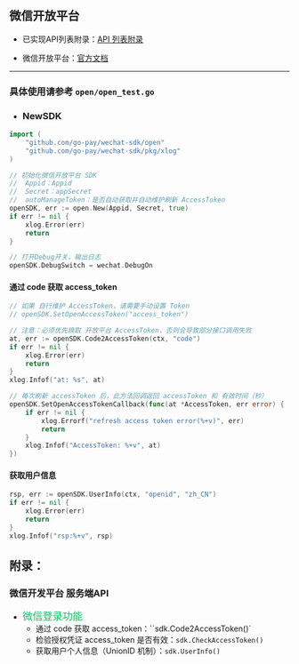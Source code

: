 ## 微信开放平台

- 已实现API列表附录：[API 列表附录](https://github.com/go-pay/wechat-sdk/blob/main/doc/public.md#%E9%99%84%E5%BD%95)

- 微信开放平台：[官方文档](https://developers.weixin.qq.com/doc/oplatform/Mobile_App/Resource_Center_Homepage.html)

---

### 具体使用请参考 `open/open_test.go`

- ### NewSDK

```go
import (
    "github.com/go-pay/wechat-sdk/open"
    "github.com/go-pay/wechat-sdk/pkg/xlog"
)

// 初始化微信开放平台 SDK
//	Appid：Appid
//	Secret：appSecret
//	autoManageToken：是否自动获取并自动维护刷新 AccessToken
openSDK, err := open.New(Appid, Secret, true)
if err != nil {
    xlog.Error(err)
    return
}

// 打开Debug开关，输出日志
openSDK.DebugSwitch = wechat.DebugOn
```


#### 通过 code 获取 access_token

```go
// 如果 自行维护 AccessToken，请需要手动设置 Token
// openSDK.SetOpenAccessToken("access_token")

// 注意：必须优先换取 开放平台 AccessToken，否则会导致部分接口调用失败
at, err := openSDK.Code2AccessToken(ctx, "code")
if err != nil {
	xlog.Error(err)
	return
}
xlog.Infof("at: %s", at)

// 每次刷新 accessToken 后，此方法回调返回 accessToken 和 有效时间（秒）
openSDK.SetOpenAccessTokenCallback(func(at *AccessToken, err error) {
	if err != nil {
		xlog.Errorf("refresh access token error(%+v)", err)
		return
	}
	xlog.Infof("AccessToken: %+v", at)
})
```

#### 获取用户信息

```go
rsp, err := openSDK.UserInfo(ctx, "openid", "zh_CN")
if err != nil {
    xlog.Error(err)
    return
}
xlog.Infof("rsp:%+v", rsp)
```

## 附录：

### 微信开发平台 服务端API

* <font color='#07C160' size='4'>微信登录功能</font>
	* 通过 code 获取 access_token：``sdk.Code2AccessToken()`
	* 检验授权凭证 access_token 是否有效：`sdk.CheckAccessToken()`
	* 获取用户个人信息（UnionID 机制）：`sdk.UserInfo()`